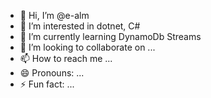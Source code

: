 - 👋 Hi, I’m @e-alm
- 👀 I’m interested in dotnet, C#
- 🌱 I’m currently learning DynamoDb Streams
- 💞️ I’m looking to collaborate on ...
- 📫 How to reach me ...
- 😄 Pronouns: ...
- ⚡ Fun fact: ...

<!---
e-alm/e-alm is a ✨ special ✨ repository because its `README.md` (this file) appears on your GitHub profile.
You can click the Preview link to take a look at your changes.
--->
